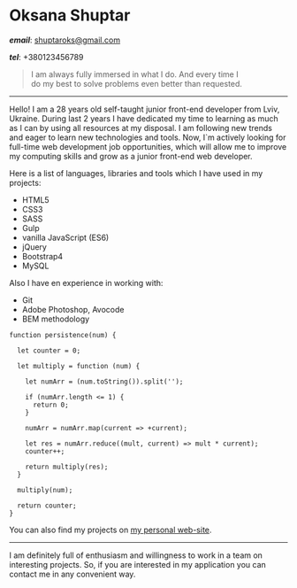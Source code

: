 # Oksana Shuptar

***email***: shuptaroks@gmail.com  

***tel***: +380123456789  


> I am always fully immersed in what I do. And every time I  
> do my best to solve problems even better than requested.

***

Hello! I am a 28 years old self-taught junior front-end developer from Lviv, Ukraine. During last 2 years I have dedicated my time to learning as much as I can by using all resources at my disposal. I am following new trends and eager to learn new technologies and tools. Now, I\`m actively looking for full-time web development job opportunities, which will allow me to improve my computing skills and grow as a junior front-end web developer.  

Here is a list of languages, libraries and tools which I have used in my projects:
- HTML5
- CSS3
- SASS
- Gulp
- vanilla JavaScript (ES6)
- jQuery
- Bootstrap4
- MySQL  

Also I have en experience in working with:
- Git
- Adobe Photoshop, Avocode
- BEM methodology  

```
function persistence(num) {
  
  let counter = 0;

  let multiply = function (num) {

  	let numArr = (num.toString()).split('');
    
    if (numArr.length <= 1) {
      return 0;
    }
    
    numArr = numArr.map(current => +current);
    
    let res = numArr.reduce((mult, current) => mult * current);
    counter++;
    
    return multiply(res);
  }

  multiply(num);

  return counter;
}
```  

You can also find my projects on [my personal web-site](http://www.oksana-shuptar.me).  

***

I am definitely full of enthusiasm and willingness to work in a team on interesting projects. So, if you are interested in my application you can contact me in any convenient way.